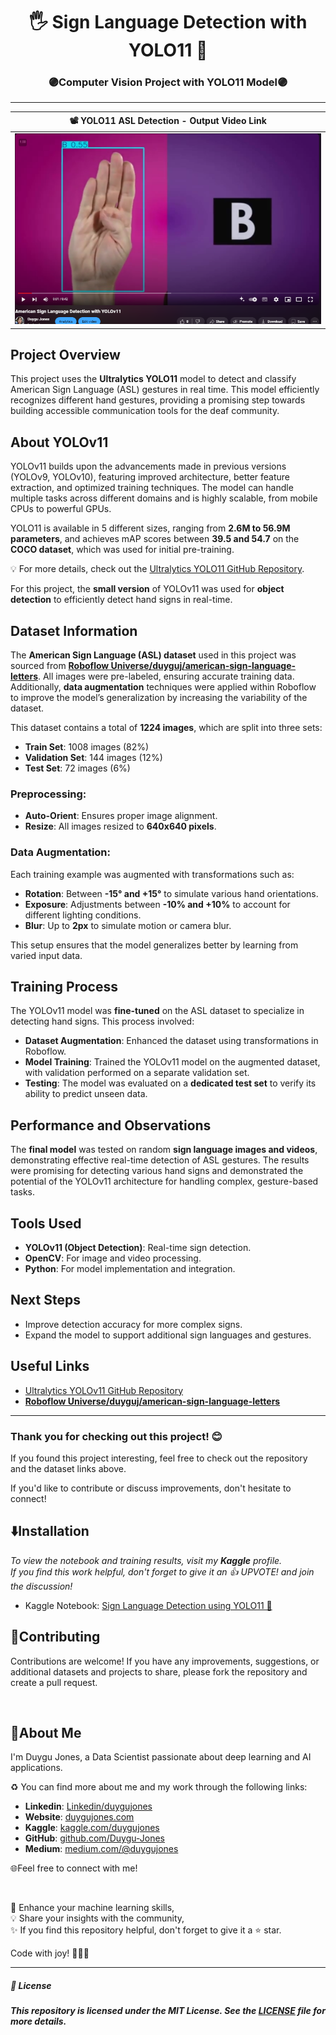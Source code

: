 <h1 align="center">
🖐️ Sign Language Detection with YOLO11 🤟
</h1>

<h3 align="center"> 🟣Computer Vision Project with YOLO11 Model🟣 </h3>

---

| 📽️ **YOLO11 ASL Detection - Output Video Link**     | 
|------------------------------------------------------|
| [![Watch the video](https://github.com/Duygu-Jones/Deep-Learning-Projects/blob/main/03_Sign_Language_YOLO11/ASL_output_img.png?raw=true)](https://youtu.be/GfvfUCwjrSA?si=Pg0buaqQGxHnqyxC)  

## Project Overview

This project uses the **Ultralytics YOLO11** model to detect and classify American Sign Language (ASL) gestures in real time. This model efficiently recognizes different hand gestures, providing a promising step towards building accessible communication tools for the deaf community.

## About YOLOv11
YOLOv11 builds upon the advancements made in previous versions (YOLOv9, YOLOv10), featuring improved architecture, better feature extraction, and optimized training techniques. The model can handle multiple tasks across different domains and is highly scalable, from mobile CPUs to powerful GPUs.

YOLO11 is available in 5 different sizes, ranging from **2.6M to 56.9M parameters**, and achieves mAP scores between **39.5 and 54.7** on the **COCO dataset**, which was used for initial pre-training.

💡 For more details, check out the [Ultralytics YOLO11 GitHub Repository](https://github.com/ultralytics/ultralytics).

For this project, the **small version** of YOLOv11 was used for **object detection** to efficiently detect hand signs in real-time.

## Dataset Information
The **American Sign Language (ASL) dataset** used in this project was sourced from [**Roboflow Universe/duyguj/american-sign-language-letters**](https://app.roboflow.com/duyguj/american-sign-language-letters-vouo0/1). All images were pre-labeled, ensuring accurate training data. Additionally, **data augmentation** techniques were applied within Roboflow to improve the model’s generalization by increasing the variability of the dataset.

This dataset contains a total of **1224 images**, which are split into three sets:
- **Train Set**: 1008 images (82%)
- **Validation Set**: 144 images (12%)
- **Test Set**: 72 images (6%)

### Preprocessing:
- **Auto-Orient**: Ensures proper image alignment.
- **Resize**: All images resized to **640x640 pixels**.

### Data Augmentation:
Each training example was augmented with transformations such as:
- **Rotation**: Between **-15° and +15°** to simulate various hand orientations.
- **Exposure**: Adjustments between **-10% and +10%** to account for different lighting conditions.
- **Blur**: Up to **2px** to simulate motion or camera blur.

This setup ensures that the model generalizes better by learning from varied input data.

## Training Process
The YOLOv11 model was **fine-tuned** on the ASL dataset to specialize in detecting hand signs. This process involved:
- **Dataset Augmentation**: Enhanced the dataset using transformations in Roboflow.
- **Model Training**: Trained the YOLOv11 model on the augmented dataset, with validation performed on a separate validation set.
- **Testing**: The model was evaluated on a **dedicated test set** to verify its ability to predict unseen data.

## Performance and Observations
The **final model** was tested on random **sign language images and videos**, demonstrating effective real-time detection of ASL gestures. The results were promising for detecting various hand signs and demonstrated the potential of the YOLOv11 architecture for handling complex, gesture-based tasks.

## Tools Used
- **YOLOv11 (Object Detection)**: Real-time sign detection.
- **OpenCV**: For image and video processing.
- **Python**: For model implementation and integration.

## Next Steps
- Improve detection accuracy for more complex signs.
- Expand the model to support additional sign languages and gestures.

## Useful Links
- [Ultralytics YOLOv11 GitHub Repository](https://github.com/ultralytics/ultralytics)  
- [**Roboflow Universe/duyguj/american-sign-language-letters**](https://app.roboflow.com/duyguj/american-sign-language-letters-vouo0/1)

---

### Thank you for checking out this project! 😊  
If you found this project interesting, feel free to check out the repository and the dataset links above.

If you'd like to contribute or discuss improvements, don't hesitate to connect!



## ⬇️Installation

*To view the notebook and training results, visit my **Kaggle** profile.*  
*If you find this work helpful, don't forget to give it an 👍 UPVOTE! and join the discussion!*

 - Kaggle Notebook: [Sign Language Detection using YOLO11 🤟](https://www.kaggle.com/code/duygujones/sign-language-detection-using-yolo11)
 
## 🤝Contributing

Contributions are welcome! If you have any improvements, suggestions, or additional datasets and projects to share, please fork the repository and create a pull request.

<br>

## 🌱About Me

I'm Duygu Jones, a Data Scientist passionate about deep learning and AI applications.

♻️ You can find more about me and my work through the following links:

- **Linkedin**: [Linkedin/duygujones](https://www.linkedin.com/in/duygujones/)
- **Website**: [duygujones.com](https://duygujones.vercel.app/)
- **Kaggle**: [kaggle.com/duygujones](https://www.kaggle.com/duygujones)
- **GitHub**: [github.com/Duygu-Jones](https://github.com/Duygu-Jones)
- **Medium**: [medium.com/@duygujones](https://medium.com/@duygujones)

🌐Feel free to connect with me!

<br>

🎯 Enhance your machine learning skills,<br>
💡 Share your insights with the community,<br>
✨ If you find this repository helpful, don't forget to give it a ⭐ star.<br>

Code with joy! 👩‍💻✨

---

##### 📜 License

##### This repository is licensed under the MIT License. See the [LICENSE](LICENSE) file for more details.

